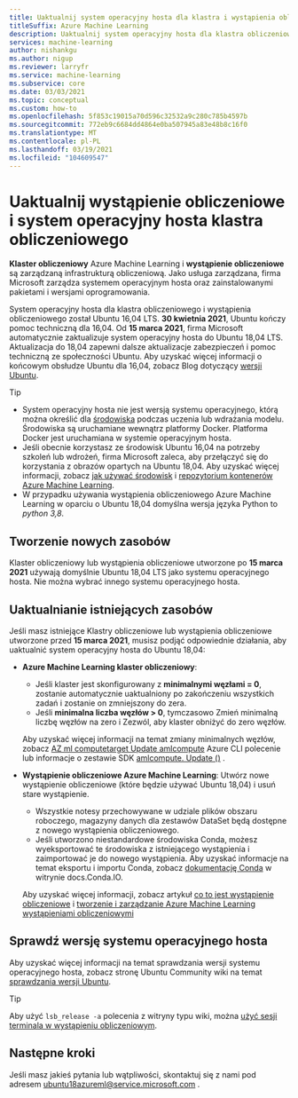 ```yaml
---
title: Uaktualnij system operacyjny hosta dla klastra i wystąpienia obliczeniowego
titleSuffix: Azure Machine Learning
description: Uaktualnij system operacyjny hosta dla klastra obliczeniowego i wystąpienia obliczeniowego z Ubuntu 16,04 LTS do 18,04 LTS.
services: machine-learning
author: nishankgu
ms.author: nigup
ms.reviewer: larryfr
ms.service: machine-learning
ms.subservice: core
ms.date: 03/03/2021
ms.topic: conceptual
ms.custom: how-to
ms.openlocfilehash: 5f853c19015a70d596c32532a9c280c785b4597b
ms.sourcegitcommit: 772eb9c6684dd4864e0ba507945a83e48b8c16f0
ms.translationtype: MT
ms.contentlocale: pl-PL
ms.lasthandoff: 03/19/2021
ms.locfileid: "104609547"
---
```

# <a name="upgrade-compute-instance-and-compute-cluster-host-os"></a>Uaktualnij wystąpienie obliczeniowe i system operacyjny hosta klastra obliczeniowego

__Klaster obliczeniowy__ Azure Machine Learning i __wystąpienie obliczeniowe__ są zarządzaną infrastrukturą obliczeniową. Jako usługa zarządzana, firma Microsoft zarządza systemem operacyjnym hosta oraz zainstalowanymi pakietami i wersjami oprogramowania.

System operacyjny hosta dla klastra obliczeniowego i wystąpienia obliczeniowego został Ubuntu 16,04 LTS. **30 kwietnia 2021**, Ubuntu kończy pomoc techniczną dla 16,04. Od __15 marca 2021__, firma Microsoft automatycznie zaktualizuje system operacyjny hosta do Ubuntu 18,04 LTS. Aktualizacja do 18,04 zapewni dalsze aktualizacje zabezpieczeń i pomoc techniczną ze społeczności Ubuntu. Aby uzyskać więcej informacji o końcowym obsłudze Ubuntu dla 16,04, zobacz Blog dotyczący [wersji Ubuntu](https://wiki.ubuntu.com/Releases).

> [!TIP]
> * System operacyjny hosta nie jest wersją systemu operacyjnego, którą można określić dla [środowiska](how-to-use-environments.md) podczas uczenia lub wdrażania modelu. Środowiska są uruchamiane wewnątrz platformy Docker. Platforma Docker jest uruchamiana w systemie operacyjnym hosta.
> * Jeśli obecnie korzystasz ze środowisk Ubuntu 16,04 na potrzeby szkoleń lub wdrożeń, firma Microsoft zaleca, aby przełączyć się do korzystania z obrazów opartych na Ubuntu 18,04. Aby uzyskać więcej informacji, zobacz [jak używać środowisk](how-to-use-environments.md) i [repozytorium kontenerów Azure Machine Learning](https://github.com/Azure/AzureML-Containers/tree/master/base).
> * W przypadku używania wystąpienia obliczeniowego Azure Machine Learning w oparciu o Ubuntu 18,04 domyślna wersja języka Python to _python 3,8_.
## <a name="creating-new-resources"></a>Tworzenie nowych zasobów

Klaster obliczeniowy lub wystąpienia obliczeniowe utworzone po __15 marca 2021__ używają domyślnie Ubuntu 18,04 LTS jako systemu operacyjnego hosta. Nie można wybrać innego systemu operacyjnego hosta.

## <a name="upgrade-existing-resources"></a>Uaktualnianie istniejących zasobów

Jeśli masz istniejące Klastry obliczeniowe lub wystąpienia obliczeniowe utworzone przed __15 marca 2021__, musisz podjąć odpowiednie działania, aby uaktualnić system operacyjny hosta do Ubuntu 18,04:

* __Azure Machine Learning klaster obliczeniowy__:

    * Jeśli klaster jest skonfigurowany z __minimalnymi węzłami = 0__, zostanie automatycznie uaktualniony po zakończeniu wszystkich zadań i zostanie on zmniejszony do zera.
    * Jeśli __minimalna liczba węzłów > 0__, tymczasowo Zmień minimalną liczbę węzłów na zero i Zezwól, aby klaster obniżyć do zero węzłów.

    Aby uzyskać więcej informacji na temat zmiany minimalnych węzłów, zobacz [AZ ml computetarget Update amlcompute](https://docs.microsoft.com/cli/azure/ext/azure-cli-ml/ml/computetarget/update#ext_azure_cli_ml_az_ml_computetarget_update_amlcompute) Azure CLI polecenie lub informacje o zestawie SDK [amlcompute. Update ()](https://docs.microsoft.com/python/api/azureml-core/azureml.core.compute.amlcompute.amlcompute#update-min-nodes-none--max-nodes-none--idle-seconds-before-scaledown-none-) .

* __Wystąpienie obliczeniowe Azure Machine Learning__: Utwórz nowe wystąpienie obliczeniowe (które będzie używać Ubuntu 18,04) i usuń stare wystąpienie.

    * Wszystkie notesy przechowywane w udziale plików obszaru roboczego, magazyny danych dla zestawów DataSet będą dostępne z nowego wystąpienia obliczeniowego.
    * Jeśli utworzono niestandardowe środowiska Conda, możesz wyeksportować te środowiska z istniejącego wystąpienia i zaimportować je do nowego wystąpienia. Aby uzyskać informacje na temat eksportu i importu Conda, zobacz [dokumentację Conda](https://docs.conda.io/) w witrynie docs.Conda.IO.

    Aby uzyskać więcej informacji, zobacz artykuł [co to jest wystąpienie obliczeniowe](concept-compute-instance.md) i [tworzenie i zarządzanie Azure Machine Learning wystąpieniami obliczeniowymi](how-to-create-manage-compute-instance.md)

## <a name="check-host-os-version"></a>Sprawdź wersję systemu operacyjnego hosta

Aby uzyskać więcej informacji na temat sprawdzania wersji systemu operacyjnego hosta, zobacz stronę Ubuntu Community wiki na temat [sprawdzania wersji Ubuntu](https://help.ubuntu.com/community/CheckingYourUbuntuVersion).

> [!TIP]
> Aby użyć `lsb_release -a` polecenia z witryny typu wiki, można [użyć sesji terminala w wystąpieniu obliczeniowym](how-to-access-terminal.md).
## <a name="next-steps"></a>Następne kroki

Jeśli masz jakieś pytania lub wątpliwości, skontaktuj się z nami pod adresem [ubuntu18azureml@service.microsoft.com](mailto:ubuntu18azureml@service.microsoft.com) .
